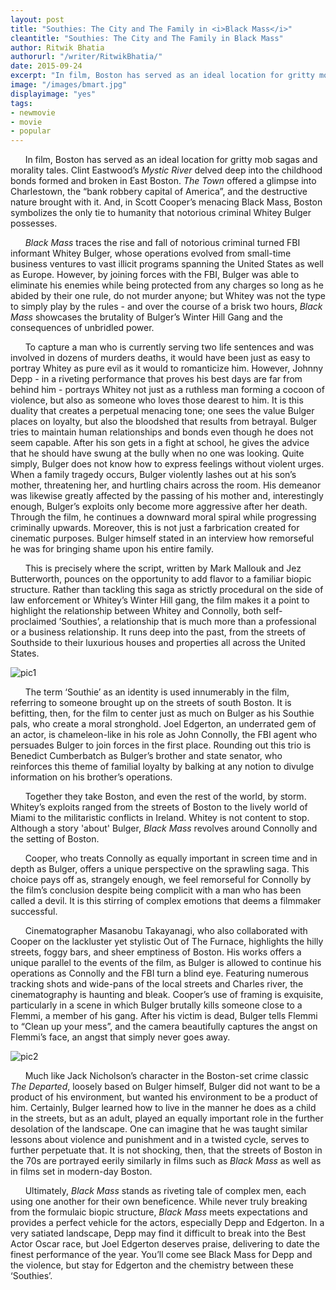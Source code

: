 ```yaml
---
layout: post
title: "Southies: The City and The Family in <i>Black Mass</i>"
cleantitle: "Southies: The City and The Family in Black Mass"
author: Ritwik Bhatia
authorurl: "/writer/RitwikBhatia/"
date: 2015-09-24
excerpt: "In film, Boston has served as an ideal location for gritty mob sagas and morality tales. And, in Scott Cooper’s menacing Black Mass, Boston symbolizes the only tie to humanity that notorious criminal Whitey Bulger possesses. "
image: "/images/bmart.jpg"
displayimage: "yes"
tags: 
- newmovie
- movie
- popular
---
```

	
&nbsp;&nbsp;&nbsp;&nbsp;&nbsp;&nbsp;In film, Boston has served as an ideal location for gritty mob sagas and morality tales. Clint Eastwood’s *Mystic River* delved deep into the childhood bonds formed and broken in East Boston. *The Town* offered a glimpse into Charlestown, the “bank robbery capital of America”, and the destructive nature brought with it. And, in Scott Cooper’s menacing Black Mass, Boston symbolizes the only tie to humanity that notorious criminal Whitey Bulger possesses. 

&nbsp;&nbsp;&nbsp;&nbsp;&nbsp;&nbsp;*Black Mass* traces the rise and fall of notorious criminal turned FBI informant Whitey Bulger, whose operations evolved from small-time business ventures to vast illicit programs spanning the United States as well as Europe. However, by joining forces with the FBI, Bulger was able to eliminate his enemies while being protected from any charges so long as he abided by their one rule, do not murder anyone; but Whitey was not the type to simply play by the rules - and over the course of a brisk two hours, *Black Mass* showcases the brutality of Bulger’s Winter Hill Gang and the consequences of unbridled power.

&nbsp;&nbsp;&nbsp;&nbsp;&nbsp;&nbsp;To capture a man who is currently serving two life sentences and was involved in dozens of murders deaths, it would have been just as easy to portray Whitey as pure evil as it would to romanticize him. However, Johnny Depp - in a riveting performance that proves his best days are far from behind him - portrays Whitey not just as a ruthless man forming a cocoon of violence, but also as someone who loves those dearest to him. It is this duality that creates a perpetual menacing tone; one sees the value Bulger places on loyalty, but also the bloodshed that results from betrayal. Bulger tries to maintain human relationships and bonds even though he does not seem capable. After his son gets in a fight at school, he gives the advice that he should have swung at the bully when no one was looking. Quite simply, Bulger does not know how to express feelings without violent urges. When a family tragedy occurs, Bulger violently lashes out at his son’s mother, threatening her, and hurtling chairs across the room. His demeanor was likewise greatly affected by the passing of his mother and, interestingly enough, Bulger’s exploits only become more aggressive after her death. Through the film, he continues a downward moral spiral while progressing criminally upwards. Moreover, this is not just a farbrication created for cinematic purposes. Bulger himself stated in an interview how remorseful he was for bringing shame upon his entire family. 

&nbsp;&nbsp;&nbsp;&nbsp;&nbsp;&nbsp;This is precisely where the script, written by Mark Mallouk and Jez Butterworth, pounces on the opportunity to add flavor to a familiar biopic structure. Rather than tackling this saga as strictly procedural on the side of law enforcement or Whitey’s Winter Hill gang, the film makes it a point to highlight the relationship between Whitey and Connolly, both self-proclaimed ’Southies’, a relationship that is much more than a professional or a business relationship. It runs deep into the past, from the streets of Southside to their luxurious houses and properties all across the United States. 

![pic1](/images/bmart2.jpg)

&nbsp;&nbsp;&nbsp;&nbsp;&nbsp;&nbsp;The term ‘Southie’ as an identity is used innumerably in the film, referring to someone brought up on the streets of south Boston. It is befitting, then, for the film to center just as much on Bulger as his Southie pals, who create a moral stronghold. Joel Edgerton, an underrated gem of an actor, is chameleon-like in his role as John Connolly, the FBI agent who persuades Bulger to join forces in the first place. Rounding out this trio is Benedict Cumberbatch as Bulger’s brother and state senator, who reinforces this theme of familial loyalty by balking at any notion to divulge information on his brother’s operations. 

&nbsp;&nbsp;&nbsp;&nbsp;&nbsp;&nbsp;Together they take Boston, and even the rest of the world, by storm. Whitey’s exploits ranged from the streets of Boston to the lively world of Miami to the militaristic conflicts in Ireland. Whitey is not content to stop.  Although a story 'about' Bulger, *Black Mass* revolves around Connolly and the setting of Boston. 

&nbsp;&nbsp;&nbsp;&nbsp;&nbsp;&nbsp;Cooper, who treats Connolly as equally important in screen time and in depth as Bulger, offers a unique perspective on the sprawling saga. This choice pays off as, strangely enough, we feel remorseful for Connolly by the film’s conclusion despite being complicit with a man who has been called a devil. It is this stirring of complex emotions that deems a filmmaker successful. 

&nbsp;&nbsp;&nbsp;&nbsp;&nbsp;&nbsp;Cinematographer Masanobu Takayanagi, who also collaborated with Cooper on the lackluster yet stylistic Out of The Furnace, highlights the hilly streets, foggy bars, and sheer emptiness of Boston. His works offers a unique parallel to the events of the film, as Bulger is allowed to continue his operations as Connolly and the FBI turn a blind eye. Featuring numerous tracking shots and wide-pans of the local streets and Charles river, the cinematography is haunting and bleak. Cooper’s use of framing is exquisite, particularly in a scene in which Bulger brutally kills someone close to a Flemmi, a member of his gang. After his victim is dead, Bulger tells Flemmi to “Clean up your mess”, and the camera beautifully captures the angst on Flemmi’s face, an angst that simply never goes away.

![pic2](/images/bm3.jpg)

&nbsp;&nbsp;&nbsp;&nbsp;&nbsp;&nbsp;Much like Jack Nicholson’s character in the Boston-set crime classic *The Departed*, loosely based on Bulger himself, Bulger did not want to be a product of his environment, but wanted his environment to be a product of him. Certainly, Bulger learned how to live in the manner he does as a child in the streets, but as an adult, played an equally important role in the further desolation of the landscape. One can imagine that he was taught similar lessons about violence and punishment and in a twisted cycle, serves to further perpetuate that. It is not shocking, then, that the streets of Boston in the 70s are portrayed eerily similarly in films such as *Black Mass* as well as in films set in modern-day Boston.

&nbsp;&nbsp;&nbsp;&nbsp;&nbsp;&nbsp;Ultimately, *Black Mass* stands as riveting tale of complex men, each using one another for their own beneficence. While never truly breaking from the formulaic biopic structure, *Black Mass* meets expectations and provides a perfect vehicle for the actors, especially Depp and Edgerton. In a very satiated landscape, Depp may find it difficult to break into the Best Actor Oscar race, but Joel Edgerton deserves praise, delivering to date the finest performance of the year. You’ll come see Black Mass for Depp and the violence, but stay for Edgerton and the chemistry between these ‘Southies’. 

